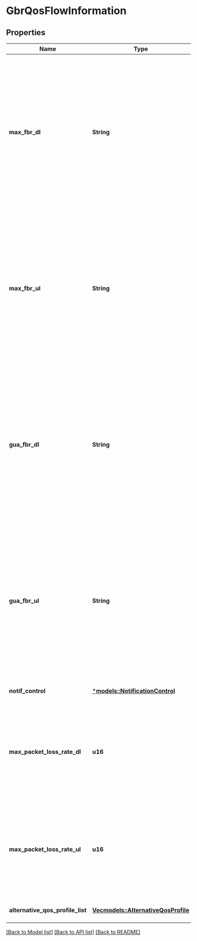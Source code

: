 # GbrQosFlowInformation

## Properties
Name | Type | Description | Notes
------------ | ------------- | ------------- | -------------
**max_fbr_dl** | **String** | String representing a bit rate; the prefixes follow the standard symbols from The International System of Units, and represent x1000 multipliers, with the exception that prefix \"K\" is used to represent the standard symbol \"k\".  | 
**max_fbr_ul** | **String** | String representing a bit rate; the prefixes follow the standard symbols from The International System of Units, and represent x1000 multipliers, with the exception that prefix \"K\" is used to represent the standard symbol \"k\".  | 
**gua_fbr_dl** | **String** | String representing a bit rate; the prefixes follow the standard symbols from The International System of Units, and represent x1000 multipliers, with the exception that prefix \"K\" is used to represent the standard symbol \"k\".  | 
**gua_fbr_ul** | **String** | String representing a bit rate; the prefixes follow the standard symbols from The International System of Units, and represent x1000 multipliers, with the exception that prefix \"K\" is used to represent the standard symbol \"k\".  | 
**notif_control** | [***models::NotificationControl**](NotificationControl.md) |  | [optional] [default to None]
**max_packet_loss_rate_dl** | **u16** | Unsigned integer indicating Packet Loss Rate (see clauses 5.7.2.8 and 5.7.4 of 3GPP TS 23.501), expressed in tenth of percent.  | [optional] [default to None]
**max_packet_loss_rate_ul** | **u16** | Unsigned integer indicating Packet Loss Rate (see clauses 5.7.2.8 and 5.7.4 of 3GPP TS 23.501), expressed in tenth of percent.  | [optional] [default to None]
**alternative_qos_profile_list** | [**Vec<models::AlternativeQosProfile>**](AlternativeQosProfile.md) |  | [optional] [default to None]

[[Back to Model list]](../README.md#documentation-for-models) [[Back to API list]](../README.md#documentation-for-api-endpoints) [[Back to README]](../README.md)


